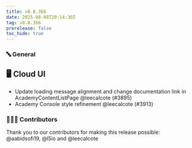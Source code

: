 ```yaml
---
title: v0.8.366
date: 2025-08-08T20:14:30Z
tag: v0.8.366
prerelease: false
toc_hide: true
---
```


### 🔤 General
## 🖥 Cloud UI

- Update loading message alignment and change documentation link in AcademyContentListPage @leecalcote (#3895)
- Academy Console style refinement @leecalcote (#3913)

### 👨🏽‍💻 Contributors

Thank you to our contributors for making this release possible:
@aabidsofi19, @l5io and @leecalcote


